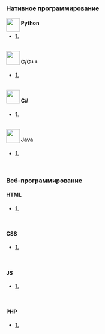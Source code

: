 <img src="http://splincode.github.io/build/img/basework.png" align="center" alt="">

<h3>Нативное программирование</h3>
<img src="http://splincode.github.io/course/img/p.png" align="left" width="36" height="36" alt="">
<h4>Python</h4>
<ul>
	<li>
		<a href="#">1. </a>
	</li>
</ul><br>

<img src="http://splincode.github.io/course/img/cpp.png" align="left" width="36" height="36" alt="">
<h4>C/С++</h4>
<ul>
	<li>
		<a href="#">1. </a>
	</li>
</ul><br>

<img src="http://splincode.github.io/course/img/ch.png" align="left" width="36" height="36" alt="">
<h4>C#</h4>
<ul>
	<li>
		<a href="#">1. </a>
	</li>
</ul><br>

<img src="http://splincode.github.io/course/img/java.png" align="left" width="36" height="36" alt="">
<h4>Java</h4>
<ul>
	<li>
		<a href="#">1. </a>
	</li>
</ul><br>

<h3>Веб-программирование</h3>

<h4>HTML</h4>
<ul>
	<li>
		<a href="#">1. </a>
	</li>
</ul><br>

<h4>CSS</h4>
<ul>
	<li>
		<a href="#">1. </a>
	</li>
</ul><br>

<h4>JS</h4>
<ul>
	<li>
		<a href="#">1. </a>
	</li>
</ul><br>

<h4>PHP</h4>
<ul>
	<li>
		<a href="#">1. </a>
	</li>
</ul><br>